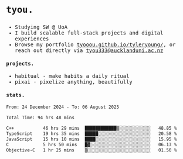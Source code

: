## <samp><h3>tyou.</h3></samp>
<samp>
   
   - Studying SW @ UoA
   - I build scalable full-stack projects and digital experiences
   - Browse my portfolio [tyooou.github.io/tyleryoung/](http://tyooou.github.io/tyleryoung/), or reach out directly via [tyou333@aucklanduni.ac.nz](mailto:tyou333@aucklanduni.ac.nz)

#### projects.
- habitual - make habits a daily ritual
- pixai - pixelize anything, beautifully

#### stats.
  <!--START_SECTION:waka-->

```txt
From: 24 December 2024 - To: 06 August 2025

Total Time: 94 hrs 48 mins

C++           46 hrs 29 mins  ████████████▒░░░░░░░░░░░░   48.85 %
TypeScript    19 hrs 35 mins  █████░░░░░░░░░░░░░░░░░░░░   20.58 %
JavaScript    15 hrs 10 mins  ████░░░░░░░░░░░░░░░░░░░░░   15.95 %
C             5 hrs 50 mins   █▓░░░░░░░░░░░░░░░░░░░░░░░   06.13 %
Objective-C   1 hr 25 mins    ▒░░░░░░░░░░░░░░░░░░░░░░░░   01.50 %
```

<!--END_SECTION:waka-->
</samp>

